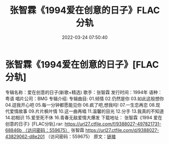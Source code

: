 ﻿---
title: 张智霖《1994爱在创意的日子》FLAC分轨
date: 2022-03-24 07:50:40
categories: APE、FLAC、MP3
tags: 华语中文
---
# 张智霖《1994爱在创意的日子》[FLAC分轨]

专辑名称：爱在创意的日子(新歌+精选)
歌手：张智霖
发行时间：1994年
语种：粤语
唱片公司：BMG
专辑介绍:
专辑曲目:
01.倾情
02.仍然是你
03.如此这般想你
04.逗我开心吧
05.每一分钟都愿能见你
06.疯了吧,想我吗!
07.一生恋再恋
08.现代爱情故事
09.片片枫叶情
10.这一曲再唱
11.温馨的目光
12.分手
13.我真的不知道
14.初相识
15.爱至死不休
16.青春无敌爱情大爆发
下载地址：
张智霖《1994 爱在创意的日子》[FLAC分轨].rar: https://url27.ctfile.com/f/9388027-497821731-68846b （访问密码：559675）
张智霖
https://url27.ctfile.com/d/9388027-43829062-d8e201
（访问密码：559675）
原文：[链接](https://blog.sina.com.cn/s/blog_1647c7e7601030wcq.html)